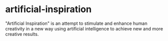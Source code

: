 # artificial-inspiration
"Artificial Inspiration" is an attempt to stimulate and enhance human creativity in a new way using artificial intelligence to achieve new and more creative results. 
